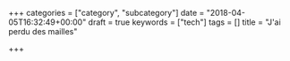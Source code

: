+++
categories = ["category", "subcategory"]
date = "2018-04-05T16:32:49+00:00"
draft = true
keywords = ["tech"]
tags = []
title = "J'ai perdu des mailles"

+++

<!--more-->
